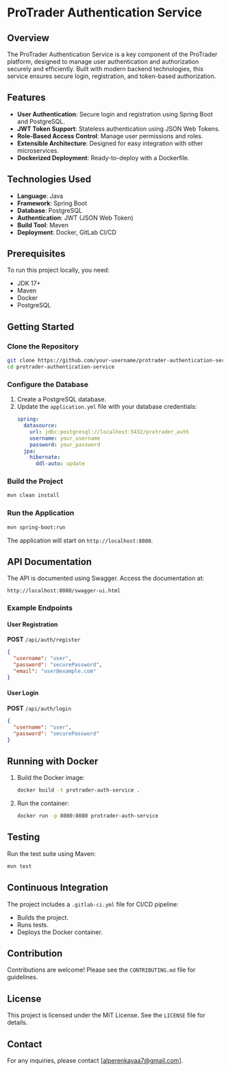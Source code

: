 # ProTrader Authentication Service

## Overview
The ProTrader Authentication Service is a key component of the ProTrader platform, designed to manage user authentication and authorization securely and efficiently. Built with modern backend technologies, this service ensures secure login, registration, and token-based authorization.

## Features
- **User Authentication**: Secure login and registration using Spring Boot and PostgreSQL.
- **JWT Token Support**: Stateless authentication using JSON Web Tokens.
- **Role-Based Access Control**: Manage user permissions and roles.
- **Extensible Architecture**: Designed for easy integration with other microservices.
- **Dockerized Deployment**: Ready-to-deploy with a Dockerfile.

## Technologies Used
- **Language**: Java
- **Framework**: Spring Boot
- **Database**: PostgreSQL
- **Authentication**: JWT (JSON Web Token)
- **Build Tool**: Maven
- **Deployment**: Docker, GitLab CI/CD

## Prerequisites
To run this project locally, you need:
- JDK 17+
- Maven
- Docker
- PostgreSQL

## Getting Started

### Clone the Repository
```bash
git clone https://github.com/your-username/protrader-authentication-service.git
cd protrader-authentication-service
```

### Configure the Database
1. Create a PostgreSQL database.
2. Update the `application.yml` file with your database credentials:
   ```yaml
   spring:
     datasource:
       url: jdbc:postgresql://localhost:5432/protrader_auth
       username: your_username
       password: your_password
     jpa:
       hibernate:
         ddl-auto: update
   ```

### Build the Project
```bash
mvn clean install
```

### Run the Application
```bash
mvn spring-boot:run
```
The application will start on `http://localhost:8080`.

## API Documentation
The API is documented using Swagger. Access the documentation at:
```
http://localhost:8080/swagger-ui.html
```

### Example Endpoints
#### User Registration
**POST** `/api/auth/register`
```json
{
  "username": "user",
  "password": "securePassword",
  "email": "user@example.com"
}
```

#### User Login
**POST** `/api/auth/login`
```json
{
  "username": "user",
  "password": "securePassword"
}
```

## Running with Docker
1. Build the Docker image:
   ```bash
   docker build -t protrader-auth-service .
   ```
2. Run the container:
   ```bash
   docker run -p 8080:8080 protrader-auth-service
   ```

## Testing
Run the test suite using Maven:
```bash
mvn test
```

## Continuous Integration
The project includes a `.gitlab-ci.yml` file for CI/CD pipeline:
- Builds the project.
- Runs tests.
- Deploys the Docker container.

## Contribution
Contributions are welcome! Please see the `CONTRIBUTING.md` file for guidelines.

## License
This project is licensed under the MIT License. See the `LICENSE` file for details.

## Contact
For any inquiries, please contact [alperenkayaa7@gmail.com].
